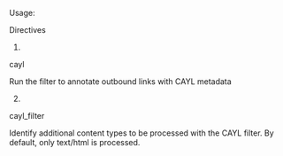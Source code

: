 Usage:

Directives

1)
cayl

Run the filter to annotate outbound links with CAYL metadata

2)
cayl_filter <content-type>

Identify additional content types to be processed with the CAYL filter.
By default, only text/html is processed.
